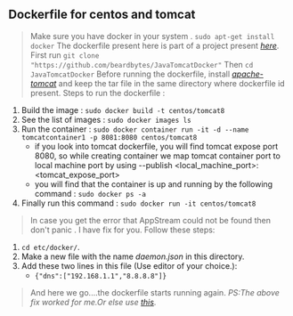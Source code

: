 ## Dockerfile for centos and tomcat
> Make sure you have docker in your system . `sudo apt-get install docker`
> The dockerfile present here is part of a project present *[here](https://github.com/beardbytes/JavaCRUDRestWS)*.
> First run `git clone "https://github.com/beardbytes/JavaTomcatDocker"`
> Then `cd JavaTomcatDocker`
> Before running the dockerfile, install *[apache-tomcat](https://tomcat.apache.org/download-80.cgi)* and keep the tar file in the same directory where dockerfile id present.
> Steps to run the dockerfile :

1. Build the image : `sudo docker build -t centos/tomcat8`
2. See the list of images : `sudo docker images ls`
3. Run the container : `sudo docker container run -it -d --name tomcatcontainer1 -p 8081:8080 centos/tomcat8`
   - if you look into tomcat dockerfile, you will find tomcat expose port 8080, so while creating container we map tomcat container port to local 	machine port by using --publish <local_machine_port>:<tomcat_expose_port>
   - you will find that the container is up and running by the following command : `sudo docker ps -a`
4. Finally run this command : `sudo docker run -it centos/tomcat8`

> In case you get the error that AppStream could not be found then don't panic . I have fix for you.
> Follow these steps:
1. `cd etc/docker/`.
2. Make a new file with the name *daemon.json* in this directory.
3. Add these two lines in this file (Use editor of your choice.):
   - `{"dns":["192.168.1.1","8.8.8.8"]}`

> And here we go....the dockerfile starts running again.
> *PS:The above fix worked for me.Or else use [this](https://google.com)*. 
